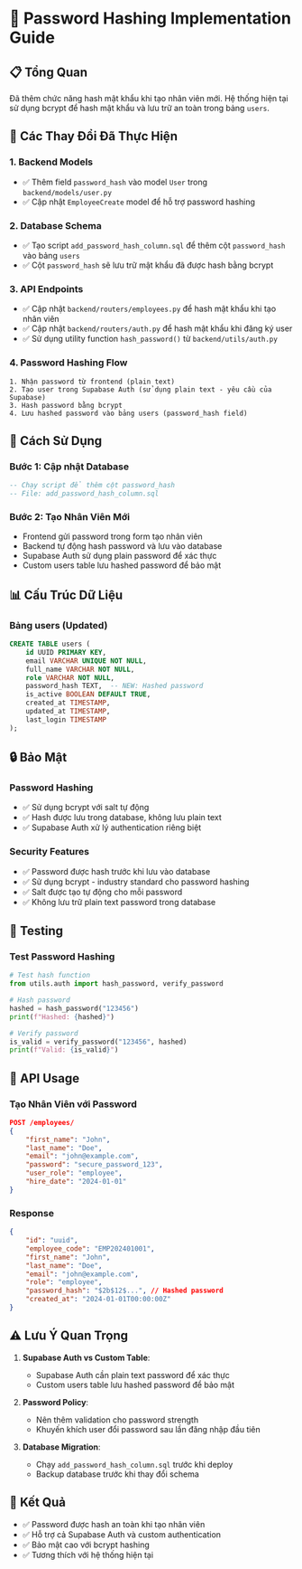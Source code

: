 # 🔐 Password Hashing Implementation Guide

## 📋 Tổng Quan

Đã thêm chức năng hash mật khẩu khi tạo nhân viên mới. Hệ thống hiện tại sử dụng bcrypt để hash mật khẩu và lưu trữ an toàn trong bảng `users`.

## 🚀 Các Thay Đổi Đã Thực Hiện

### 1. **Backend Models**
- ✅ Thêm field `password_hash` vào model `User` trong `backend/models/user.py`
- ✅ Cập nhật `EmployeeCreate` model để hỗ trợ password hashing

### 2. **Database Schema**
- ✅ Tạo script `add_password_hash_column.sql` để thêm cột `password_hash` vào bảng `users`
- ✅ Cột `password_hash` sẽ lưu trữ mật khẩu đã được hash bằng bcrypt

### 3. **API Endpoints**
- ✅ Cập nhật `backend/routers/employees.py` để hash mật khẩu khi tạo nhân viên
- ✅ Cập nhật `backend/routers/auth.py` để hash mật khẩu khi đăng ký user
- ✅ Sử dụng utility function `hash_password()` từ `backend/utils/auth.py`

### 4. **Password Hashing Flow**
```
1. Nhận password từ frontend (plain text)
2. Tạo user trong Supabase Auth (sử dụng plain text - yêu cầu của Supabase)
3. Hash password bằng bcrypt
4. Lưu hashed password vào bảng users (password_hash field)
```

## 🔧 Cách Sử Dụng

### **Bước 1: Cập nhật Database**
```sql
-- Chạy script để thêm cột password_hash
-- File: add_password_hash_column.sql
```

### **Bước 2: Tạo Nhân Viên Mới**
- Frontend gửi password trong form tạo nhân viên
- Backend tự động hash password và lưu vào database
- Supabase Auth sử dụng plain password để xác thực
- Custom users table lưu hashed password để bảo mật

## 📊 Cấu Trúc Dữ Liệu

### **Bảng users (Updated)**
```sql
CREATE TABLE users (
    id UUID PRIMARY KEY,
    email VARCHAR UNIQUE NOT NULL,
    full_name VARCHAR NOT NULL,
    role VARCHAR NOT NULL,
    password_hash TEXT,  -- NEW: Hashed password
    is_active BOOLEAN DEFAULT TRUE,
    created_at TIMESTAMP,
    updated_at TIMESTAMP,
    last_login TIMESTAMP
);
```

## 🔒 Bảo Mật

### **Password Hashing**
- ✅ Sử dụng bcrypt với salt tự động
- ✅ Hash được lưu trong database, không lưu plain text
- ✅ Supabase Auth xử lý authentication riêng biệt

### **Security Features**
- ✅ Password được hash trước khi lưu vào database
- ✅ Sử dụng bcrypt - industry standard cho password hashing
- ✅ Salt được tạo tự động cho mỗi password
- ✅ Không lưu trữ plain text password trong database

## 🧪 Testing

### **Test Password Hashing**
```python
# Test hash function
from utils.auth import hash_password, verify_password

# Hash password
hashed = hash_password("123456")
print(f"Hashed: {hashed}")

# Verify password
is_valid = verify_password("123456", hashed)
print(f"Valid: {is_valid}")
```

## 📝 API Usage

### **Tạo Nhân Viên với Password**
```json
POST /employees/
{
    "first_name": "John",
    "last_name": "Doe", 
    "email": "john@example.com",
    "password": "secure_password_123",
    "user_role": "employee",
    "hire_date": "2024-01-01"
}
```

### **Response**
```json
{
    "id": "uuid",
    "employee_code": "EMP202401001",
    "first_name": "John",
    "last_name": "Doe",
    "email": "john@example.com",
    "role": "employee",
    "password_hash": "$2b$12$...", // Hashed password
    "created_at": "2024-01-01T00:00:00Z"
}
```

## ⚠️ Lưu Ý Quan Trọng

1. **Supabase Auth vs Custom Table**: 
   - Supabase Auth cần plain text password để xác thực
   - Custom users table lưu hashed password để bảo mật

2. **Password Policy**: 
   - Nên thêm validation cho password strength
   - Khuyến khích user đổi password sau lần đăng nhập đầu tiên

3. **Database Migration**:
   - Chạy `add_password_hash_column.sql` trước khi deploy
   - Backup database trước khi thay đổi schema

## 🎯 Kết Quả

- ✅ Password được hash an toàn khi tạo nhân viên
- ✅ Hỗ trợ cả Supabase Auth và custom authentication
- ✅ Bảo mật cao với bcrypt hashing
- ✅ Tương thích với hệ thống hiện tại
